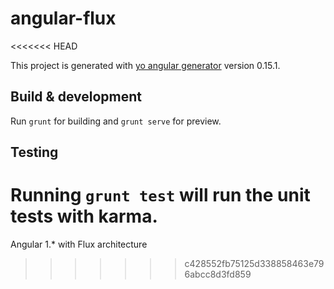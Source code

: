 # angular-flux
<<<<<<< HEAD

This project is generated with [yo angular generator](https://github.com/yeoman/generator-angular)
version 0.15.1.

## Build & development

Run `grunt` for building and `grunt serve` for preview.

## Testing

Running `grunt test` will run the unit tests with karma.
=======
Angular 1.* with Flux architecture 
>>>>>>> c428552fb75125d338858463e796abcc8d3fd859
